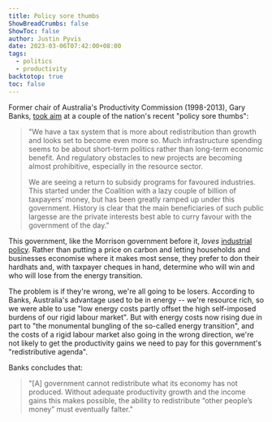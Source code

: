 ```yaml
---
title: Policy sore thumbs
ShowBreadCrumbs: false
ShowToc: false
author: Justin Pyvis
date: 2023-03-06T07:42:00+08:00
tags:
  - politics
  - productivity
backtotop: true
toc: false
---
```

Former chair of Australia's Productivity Commission (1998-2013), Gary Banks, [took aim](https://www.theaustralian.com.au/commentary/ir-energy-bungling-puts-brakes-on-growth/news-story/9de0bd10ac0f6be79a746ce1b950effd) at a couple of the nation's recent "policy sore thumbs":

> "We have a tax system that is more about redistribution than growth and looks set to become even more so. Much infrastructure spending seems to be about short-term politics rather than long-term economic benefit. And regulatory obstacles to new projects are becoming almost prohibitive, especially in the resource sector.
> 
> We are seeing a return to subsidy programs for favoured industries. This started under the Coalition with a lazy couple of billion of taxpayers’ money, but has been greatly ramped up under this government. History is clear that the main beneficiaries of such public largesse are the private interests best able to curry favour with the government of the day."

This government, like the Morrison government before it, *loves* [industrial policy](/a-relic-of-the-1970s/). Rather than putting a price on carbon and letting households and businesses economise where it makes most sense, they prefer to don their hardhats and, with taxpayer cheques in hand, determine who will win and who will lose from the energy transition. 

The problem is if they're wrong, we're all going to be losers. According to Banks, Australia's advantage used to be in energy -- we're resource rich, so we were able to use "low energy costs partly offset the high self-imposed burdens of our rigid labour market". But with energy costs now rising due in part to "the monumental bungling of the so-called energy transition", and the costs of a rigid labour market also going in the wrong direction, we're not likely to get the productivity gains we need to pay for this government's "redistributive agenda". 

Banks concludes that:

> "[A] government cannot redistribute what its economy has not produced. Without adequate productivity growth and the income gains this makes possible, the ability to redistribute “other people’s money” must eventually falter."